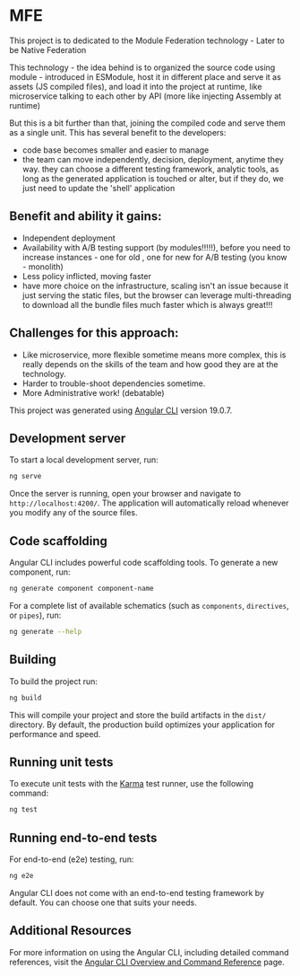 # MFE

This project is to dedicated to the Module Federation technology - Later to be Native Federation

This technology - the idea behind is to organized the source code using module - introduced in ESModule, host it in different place and serve it as assets (JS compiled files), and load it into the project at runtime, like microservice talking to each other by API (more like injecting Assembly at runtime)

But this is a bit further than that, joining the compiled code and serve them as a single unit. This has several benefit to the developers:
-   code base becomes smaller and easier to manage
-   the team can move independently, decision, deployment, anytime they way. they can choose a different testing framework, analytic tools, as long as the generated application is touched or alter, but if they do, we just need to update the 'shell' application

## Benefit and ability it gains:
-   Independent deployment
-   Availability with A/B testing support (by modules!!!!!), before you need to increase instances - one for old , one for new for A/B testing (you know - monolith)
-   Less policy inflicted, moving faster
-   have more choice on the infrastructure, scaling isn't an issue because it just serving the static files, but the browser can leverage multi-threading to download all the bundle files much faster which is always great!!!

## Challenges for this approach:
-   Like microservice, more flexible sometime means more complex, this is really depends on the skills of the team and how good they are at the technology.
-   Harder to trouble-shoot dependencies sometime.
-   More Administrative work! (debatable)

This project was generated using [Angular CLI](https://github.com/angular/angular-cli) version 19.0.7.

## Development server

To start a local development server, run:

```bash
ng serve
```

Once the server is running, open your browser and navigate to `http://localhost:4200/`. The application will automatically reload whenever you modify any of the source files.

## Code scaffolding

Angular CLI includes powerful code scaffolding tools. To generate a new component, run:

```bash
ng generate component component-name
```

For a complete list of available schematics (such as `components`, `directives`, or `pipes`), run:

```bash
ng generate --help
```

## Building

To build the project run:

```bash
ng build
```

This will compile your project and store the build artifacts in the `dist/` directory. By default, the production build optimizes your application for performance and speed.

## Running unit tests

To execute unit tests with the [Karma](https://karma-runner.github.io) test runner, use the following command:

```bash
ng test
```

## Running end-to-end tests

For end-to-end (e2e) testing, run:

```bash
ng e2e
```

Angular CLI does not come with an end-to-end testing framework by default. You can choose one that suits your needs.

## Additional Resources

For more information on using the Angular CLI, including detailed command references, visit the [Angular CLI Overview and Command Reference](https://angular.dev/tools/cli) page.
